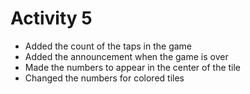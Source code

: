 # Activity 5

- Added the count of the taps in the game
- Added the announcement when the game is over
- Made the numbers to appear in the center of the tile
- Changed the numbers for colored tiles

